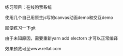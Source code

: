 练习项目：在线购票系统

使用几个自己用原生js写的canvas动画demo和交互demo

顺便练习一下git

由于未知原因，需要重新yarn add electorn 才可以正常编译

效果预览可至www.rellal.com